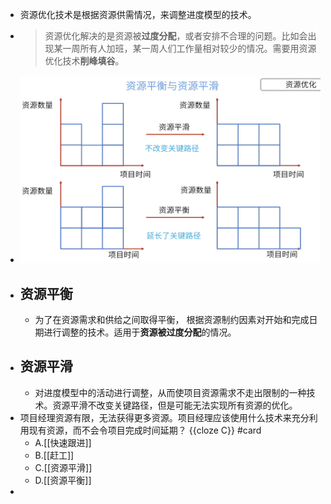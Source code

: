 - 资源优化技术是根据资源供需情况，来调整进度模型的技术。
- > 资源优化解决的是资源被**过度分配**，或者安排不合理的问题。比如会出现某一周所有人加班，某一周人们工作量相对较少的情况。需要用资源优化技术**削峰填谷**。
- ![image.png](../assets/image_1747758065855_0.png)
- ## 资源平衡
	- 为了在资源需求和供给之间取得平衡， 根据资源制约因素对开始和完成日期进行调整的技术。适用于**资源被过度分配**的情况。
- ## 资源平滑
	- 对进度模型中的活动进行调整，从而使项目资源需求不走出限制的一种技术。资源平滑不改变关键路径，但是可能无法实现所有资源的优化。
- 项目经理资源有限，无法获得更多资源。项目经理应该使用什么技术来充分利用现有资源，而不会令项目完成时间延期？ {{cloze C}} #card
	- A.[[快速跟进]]
	- B.[[赶工]]
	- C.[[资源平滑]]
	- D.[[资源平衡]]
-